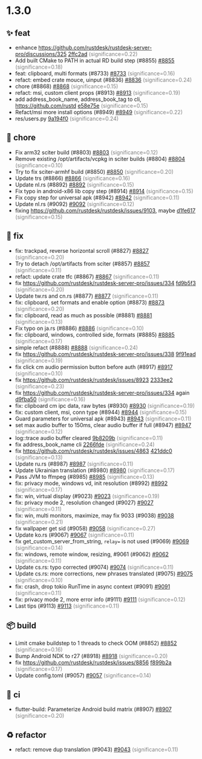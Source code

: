# 1.3.0
## ✨ feat
- enhance https://github.com/rustdesk/rustdesk-server-pro/discussions/325 [2ffc2ad](https://github.com/rustdesk/rustdesk/commit/2ffc2ad85b5f7252ba4abe5bb6b1d7efa704b081) <span style='color:grey;'>(significance=0.22)</span>
- Add built CMake to PATH in actual RD build step (#8855) [#8855](https://github.com/rustdesk/rustdesk/pull/8855) <span style='color:grey;'>(significance=0.18)</span>
- feat: clipboard, multi formats (#8733) [#8733](https://github.com/rustdesk/rustdesk/pull/8733) <span style='color:grey;'>(significance=0.16)</span>
- refact: embed crate mouce, uinput (#8836) [#8836](https://github.com/rustdesk/rustdesk/pull/8836) <span style='color:grey;'>(significance=0.24)</span>
- chore (#8868) [#8868](https://github.com/rustdesk/rustdesk/pull/8868) <span style='color:grey;'>(significance=0.15)</span>
- refact: msi, custom client props (#8913) [#8913](https://github.com/rustdesk/rustdesk/pull/8913) <span style='color:grey;'>(significance=0.19)</span>
- add address_book_name, address_book_tag to cli, https://github.com/rustd [e58e75e](https://github.com/rustdesk/rustdesk/commit/e58e75eea9df83b866726cb3ea0f32d3a1a124a1) <span style='color:grey;'>(significance=0.15)</span>
- Refact/msi more install options (#8949) [#8949](https://github.com/rustdesk/rustdesk/pull/8949) <span style='color:grey;'>(significance=0.22)</span>
- res/users.py [9a194f0](https://github.com/rustdesk/rustdesk/commit/9a194f085060c171009430cfd78d0a784b2dc656) <span style='color:grey;'>(significance=0.24)</span>
## 🔧 chore
- Fix arm32 sciter build (#8803) [#8803](https://github.com/rustdesk/rustdesk/pull/8803) <span style='color:grey;'>(significance=0.12)</span>
- Remove existing /opt/artifacts/vcpkg in sciter builds (#8804) [#8804](https://github.com/rustdesk/rustdesk/pull/8804) <span style='color:grey;'>(significance=0.10)</span>
- Try to fix sciter-armhf build (#8850) [#8850](https://github.com/rustdesk/rustdesk/pull/8850) <span style='color:grey;'>(significance=0.20)</span>
- Update trs (#8866) [#8866](https://github.com/rustdesk/rustdesk/pull/8866) <span style='color:grey;'>(significance=0.16)</span>
- Update nl.rs (#8892) [#8892](https://github.com/rustdesk/rustdesk/pull/8892) <span style='color:grey;'>(significance=0.15)</span>
- Fix typo in android-x86 lib copy step (#8914) [#8914](https://github.com/rustdesk/rustdesk/pull/8914) <span style='color:grey;'>(significance=0.15)</span>
- Fix copy step for universal apk (#8942) [#8942](https://github.com/rustdesk/rustdesk/pull/8942) <span style='color:grey;'>(significance=0.11)</span>
- Update nl.rs (#9092) [#9092](https://github.com/rustdesk/rustdesk/pull/9092) <span style='color:grey;'>(significance=0.12)</span>
- fixing https://github.com/rustdesk/rustdesk/issues/9103, maybe [d1fe617](https://github.com/rustdesk/rustdesk/commit/d1fe61767076cdf3b044c2dd87351da211bf6742) <span style='color:grey;'>(significance=0.15)</span>
## 🐛 fix
- fix: trackpad, reverse horizontal scroll (#8827) [#8827](https://github.com/rustdesk/rustdesk/pull/8827) <span style='color:grey;'>(significance=0.20)</span>
- Try to detach /opt/artifacts from sciter (#8857) [#8857](https://github.com/rustdesk/rustdesk/pull/8857) <span style='color:grey;'>(significance=0.11)</span>
- refact: update crate tfc (#8867) [#8867](https://github.com/rustdesk/rustdesk/pull/8867) <span style='color:grey;'>(significance=0.11)</span>
- fix https://github.com/rustdesk/rustdesk-server-pro/issues/334 [fd9b5f3](https://github.com/rustdesk/rustdesk/commit/fd9b5f3c57cb8b9928c99532892af32bc78ee8c2) <span style='color:grey;'>(significance=0.20)</span>
- Update tw.rs and cn.rs (#8877) [#8877](https://github.com/rustdesk/rustdesk/pull/8877) <span style='color:grey;'>(significance=0.11)</span>
- fix: clipboard, set formats and enable option (#8873) [#8873](https://github.com/rustdesk/rustdesk/pull/8873) <span style='color:grey;'>(significance=0.20)</span>
- fix: clipboard, read as much as possible (#8881) [#8881](https://github.com/rustdesk/rustdesk/pull/8881) <span style='color:grey;'>(significance=0.13)</span>
- Fix typo on ja.rs (#8886) [#8886](https://github.com/rustdesk/rustdesk/pull/8886) <span style='color:grey;'>(significance=0.10)</span>
- fix: clipboard, windows, controlled side, formats (#8885) [#8885](https://github.com/rustdesk/rustdesk/pull/8885) <span style='color:grey;'>(significance=0.17)</span>
- simple refact (#8888) [#8888](https://github.com/rustdesk/rustdesk/pull/8888) <span style='color:grey;'>(significance=0.24)</span>
- fix https://github.com/rustdesk/rustdesk-server-pro/issues/338 [9f91ead](https://github.com/rustdesk/rustdesk/commit/9f91eada898d28d13bd7707190aeb7936dcf02e1) <span style='color:grey;'>(significance=0.19)</span>
- fix click cm audio permission button before auth (#8917) [#8917](https://github.com/rustdesk/rustdesk/pull/8917) <span style='color:grey;'>(significance=0.10)</span>
- fix https://github.com/rustdesk/rustdesk/issues/8923 [2333ee2](https://github.com/rustdesk/rustdesk/commit/2333ee2c07c6a67ed6c58ccfbc50a3bee203f90d) <span style='color:grey;'>(significance=0.23)</span>
- fix https://github.com/rustdesk/rustdesk-server-pro/issues/334 again [d9fba50](https://github.com/rustdesk/rustdesk/commit/d9fba50606ef19065b7cff4bdd40dfdb9a3ca706) <span style='color:grey;'>(significance=0.16)</span>
- fix: clipboard cm ipc data, raw bytes (#8930) [#8930](https://github.com/rustdesk/rustdesk/pull/8930) <span style='color:grey;'>(significance=0.19)</span>
- fix: custom client, msi, conn type (#8944) [#8944](https://github.com/rustdesk/rustdesk/pull/8944) <span style='color:grey;'>(significance=0.15)</span>
- Guard parameters for universal apk (#8943) [#8943](https://github.com/rustdesk/rustdesk/pull/8943) <span style='color:grey;'>(significance=0.11)</span>
- set max audio buffer to 150ms, clear audio buffer if full (#8947) [#8947](https://github.com/rustdesk/rustdesk/pull/8947) <span style='color:grey;'>(significance=0.12)</span>
- log::trace audio buffer cleared [9b8209b](https://github.com/rustdesk/rustdesk/commit/9b8209b61bb66623edae7eee93175d913b94be6e) <span style='color:grey;'>(significance=0.11)</span>
- fix address_book_name cli [2266fde](https://github.com/rustdesk/rustdesk/commit/2266fde26f609586641f3093a1230c57cade73d8) <span style='color:grey;'>(significance=0.24)</span>
- fix https://github.com/rustdesk/rustdesk/issues/4863 [421ddc0](https://github.com/rustdesk/rustdesk/commit/421ddc001603b014a45d8492894989816e4e6f66) <span style='color:grey;'>(significance=0.13)</span>
- Update ru.rs (#8987) [#8987](https://github.com/rustdesk/rustdesk/pull/8987) <span style='color:grey;'>(significance=0.11)</span>
- Update Ukrainian translation (#8980) [#8980](https://github.com/rustdesk/rustdesk/pull/8980) <span style='color:grey;'>(significance=0.17)</span>
- Pass JVM to ffmpeg (#8985) [#8985](https://github.com/rustdesk/rustdesk/pull/8985) <span style='color:grey;'>(significance=0.13)</span>
- fix: privacy mode, windows vd, init resolution (#8992) [#8992](https://github.com/rustdesk/rustdesk/pull/8992) <span style='color:grey;'>(significance=0.17)</span>
- fix: win, virtual display (#9023) [#9023](https://github.com/rustdesk/rustdesk/pull/9023) <span style='color:grey;'>(significance=0.19)</span>
- fix: privacy mode 2, resolution changed (#9027) [#9027](https://github.com/rustdesk/rustdesk/pull/9027) <span style='color:grey;'>(significance=0.11)</span>
- fix: win, multi monitors, maximize, may fix 9033 (#9038) [#9038](https://github.com/rustdesk/rustdesk/pull/9038) <span style='color:grey;'>(significance=0.21)</span>
- fix wallpaper get sid (#9058) [#9058](https://github.com/rustdesk/rustdesk/pull/9058) <span style='color:grey;'>(significance=0.27)</span>
- Update ko.rs (#9067) [#9067](https://github.com/rustdesk/rustdesk/pull/9067) <span style='color:grey;'>(significance=0.11)</span>
- fix get_custom_server_from_string, `relay=` is not used (#9069) [#9069](https://github.com/rustdesk/rustdesk/pull/9069) <span style='color:grey;'>(significance=0.14)</span>
- fix: windows, remote window, resizing, #9061 (#9062) [#9062](https://github.com/rustdesk/rustdesk/pull/9062) <span style='color:grey;'>(significance=0.11)</span>
- Update cs.rs: typo corrected (#9074) [#9074](https://github.com/rustdesk/rustdesk/pull/9074) <span style='color:grey;'>(significance=0.11)</span>
- Update cs.rs: more corrections, new phrases translated (#9075) [#9075](https://github.com/rustdesk/rustdesk/pull/9075) <span style='color:grey;'>(significance=0.10)</span>
- fix: crash, drop tokio RunTime in async context (#9091) [#9091](https://github.com/rustdesk/rustdesk/pull/9091) <span style='color:grey;'>(significance=0.11)</span>
- fix: privacy mode 2, more error info (#9111) [#9111](https://github.com/rustdesk/rustdesk/pull/9111) <span style='color:grey;'>(significance=0.12)</span>
- Last tips (#9113) [#9113](https://github.com/rustdesk/rustdesk/pull/9113) <span style='color:grey;'>(significance=0.11)</span>
## 📦 build
- Limit cmake buildstep to 1 threads to check OOM (#8852) [#8852](https://github.com/rustdesk/rustdesk/pull/8852) <span style='color:grey;'>(significance=0.16)</span>
- Bump Android NDK to r27 (#8918) [#8918](https://github.com/rustdesk/rustdesk/pull/8918) <span style='color:grey;'>(significance=0.20)</span>
- fix https://github.com/rustdesk/rustdesk/issues/8856 [f899b2a](https://github.com/rustdesk/rustdesk/commit/f899b2a962e169a0e58e6b98c84d1fe9035f58de) <span style='color:grey;'>(significance=0.17)</span>
- Update config.toml (#9057) [#9057](https://github.com/rustdesk/rustdesk/pull/9057) <span style='color:grey;'>(significance=0.14)</span>
## 👷 ci
- flutter-build: Parameterize Android build matrix (#8907) [#8907](https://github.com/rustdesk/rustdesk/pull/8907) <span style='color:grey;'>(significance=0.20)</span>
## ♻️ refactor
- refact: remove dup translation (#9043) [#9043](https://github.com/rustdesk/rustdesk/pull/9043) <span style='color:grey;'>(significance=0.11)</span>
